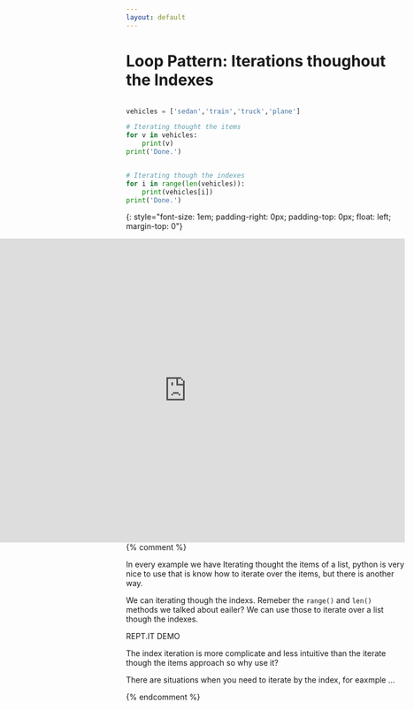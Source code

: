 ```yaml
---
layout: default
---
```

# Loop Pattern: Iterations thoughout the Indexes

```python

vehicles = ['sedan','train','truck','plane']

# Iterating thought the items
for v in vehicles:
    print(v)
print('Done.')


# Iterating though the indexes
for i in range(len(vehicles)):
    print(vehicles[i])
print('Done.')

```
{: style="font-size: 1em; padding-right: 0px; padding-top: 0px; float: left; margin-top: 0"}

<iframe  align="right" height="550px"  width=790px src="https://repl.it/@nickstanley574/iterationwithindexes?lite=true" scrolling="no" frameborder="no" allowtransparency="true" allowfullscreen="true" sandbox="allow-forms allow-pointer-lock allow-popups allow-same-origin allow-scripts allow-modals"></iframe>

{% comment %}

In every example we have Iterating thought the items of a list, python is very nice to use that is know how to iterate over the items, but there is another way.

We can iterating though the indexs. Remeber the `range()` and `len()` methods we talked about eailer? We can use those to iterate over a list though the indexes.

REPT.IT DEMO

The index iteration is more complicate and less intuitive than the iterate though the items approach so why use it? 

There are situations when you need to iterate by the index, for eaxmple ... 

{% endcomment %}

